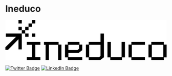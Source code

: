 # Ineduco

[![Ineduco Banner](https://raw.githubusercontent.com/Ineduco/.github/master/profile/assets/IneducoLogo.png)](https://ineduco.com)

[![Twitter Badge](https://img.shields.io/badge/Twitter-Profile-informational?style=flat&logo=twitter&logoColor=white&color=1CA2F1)](https://twitter.com/)
[![LinkedIn Badge](https://img.shields.io/badge/LinkedIn-Profile-informational?style=flat&logo=linkedin&logoColor=white&color=0D76A8)](https://www.linkedin.com/in/)
